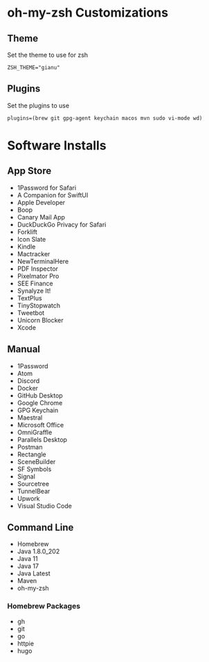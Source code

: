 # oh-my-zsh Customizations

## Theme
Set the theme to use for zsh
```
ZSH_THEME="gianu"
```

## Plugins
Set the plugins to use
```
plugins=(brew git gpg-agent keychain macos mvn sudo vi-mode wd)
```

# Software Installs

## App Store
* 1Password for Safari
* A Companion for SwiftUI
* Apple Developer
* Boop
* Canary Mail App
* DuckDuckGo Privacy for Safari
* Forklift
* Icon Slate
* Kindle
* Mactracker
* NewTerminalHere
* PDF Inspector
* Pixelmator Pro
* SEE Finance
* Synalyze It!
* TextPlus
* TinyStopwatch
* Tweetbot
* Unicorn Blocker
* Xcode

## Manual
* 1Password
* Atom
* Discord
* Docker
* GitHub Desktop
* Google Chrome
* GPG Keychain
* Maestral
* Microsoft Office
* OmniGraffle
* Parallels Desktop
* Postman
* Rectangle
* SceneBuilder
* SF Symbols
* Signal
* Sourcetree
* TunnelBear
* Upwork
* Visual Studio Code

## Command Line
* Homebrew
* Java 1.8.0_202
* Java 11
* Java 17
* Java Latest
* Maven
* oh-my-zsh

### Homebrew Packages
* gh
* git
* go
* httpie
* hugo
